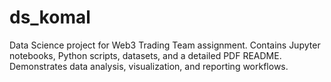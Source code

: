 # ds_komal
Data Science project for Web3 Trading Team assignment. Contains Jupyter notebooks, Python scripts, datasets, and a detailed PDF README. Demonstrates data analysis, visualization, and reporting workflows.
